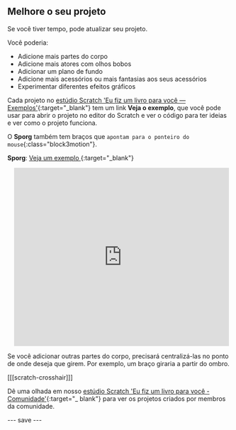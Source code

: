 ## Melhore o seu projeto

Se você tiver tempo, pode atualizar seu projeto.

Você poderia:
- Adicione mais partes do corpo
- Adicione mais atores com olhos bobos
- Adicionar um plano de fundo
- Adicione mais acessórios ou mais fantasias aos seus acessórios
- Experimentar diferentes efeitos gráficos

Cada projeto no [estúdio Scratch 'Eu fiz um livro para você — Exemplos'](https://scratch.mit.edu/studios/29029028){:target="_blank"} tem um link **Veja o exemplo**, que você pode usar para abrir o projeto no editor do Scratch e ver o código para ter ideias e ver como o projeto funciona.

O **Sporg** também tem braços que `apontam para o ponteiro do mouse`{:class="block3motion"}.

**Sporg**: [Veja um exemplo ](https://scratch.mit.edu/projects/495865892/editor){:target="_blank"}
<div class="scratch-preview" style="margin-left: 15px;">
  <iframe allowtransparency="true" width="485" height="402" src="https://scratch.mit.edu/projects/embed/495865892/?autostart=false" frameborder="0"></iframe>
</div>

Se você adicionar outras partes do corpo, precisará centralizá-las no ponto de onde deseja que girem. Por exemplo, um braço giraria a partir do ombro.

[[[scratch-crosshair]]]

Dê uma olhada em nosso [estúdio Scratch 'Eu fiz um livro para você - Comunidade'](https://scratch.mit.edu/studios/29120534){:target="_ blank"} para ver os projetos criados por membros da comunidade.

--- save ---
